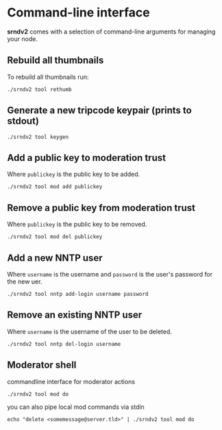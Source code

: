 # Command-line interface

**srndv2** comes with a selection of command-line arguments for managing your node.

## Rebuild all thumbnails

To rebuild all thumbnails run:

    ./srndv2 tool rethumb

## Generate a new tripcode keypair (prints to stdout)

    ./srndv2 tool keygen

## Add a public key to moderation trust

Where `publickey` is the public key to be added.

    ./srndv2 tool mod add publickey

## Remove a public key from moderation trust

Where `publickey` is the public key to be removed.

    ./srndv2 tool mod del publickey

## Add a new NNTP user

Where `username` is the username and `password` is the user's password for the new uer.

    ./srndv2 tool nntp add-login username password

## Remove an existing NNTP user

Where `username` is the username of the user to be deleted.

    ./srndv2 tool nntp del-login username

## Moderator shell

commandline interface for moderator actions

    ./srndv2 tool mod do

you can also pipe local mod commands via stdin

    echo "delete <somemessage@server.tld>" | ./srndv2 tool mod do
